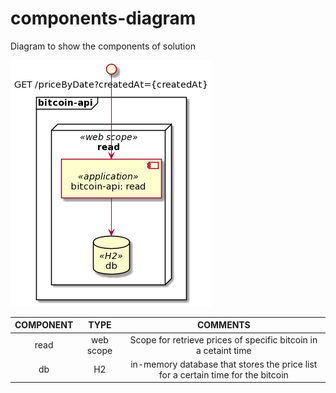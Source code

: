 # components-diagram

Diagram to show the components of solution

![Components Diagram](assets/components-diagram.png)

| COMPONENT | TYPE | COMMENTS |
| :---: | :---: | :---: |
| read | web scope | Scope for retrieve prices of specific bitcoin in a cetaint time
| db | H2 | in-memory database that stores the price list for a certain time for the bitcoin